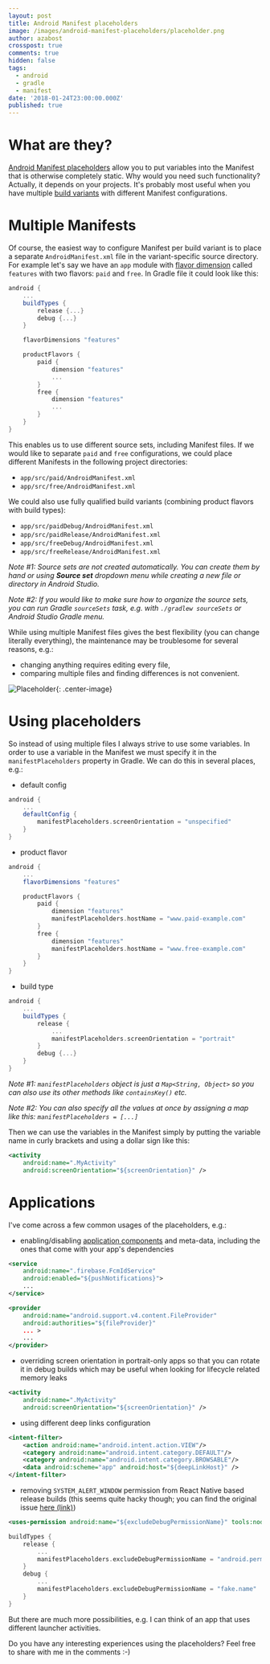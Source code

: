 ```yaml
---
layout: post
title: Android Manifest placeholders
image: /images/android-manifest-placeholders/placeholder.png
author: azabost
crosspost: true
comments: true
hidden: false
tags:
  - android
  - gradle
  - manifest
date: '2018-01-24T23:00:00.000Z'
published: true
---
```

# What are they? #

[Android Manifest placeholders](https://developer.android.com/studio/build/manifest-build-variables.html) allow you to put variables into the Manifest that is otherwise completely static. Why would you need such functionality? Actually, it depends on your projects. It's probably most useful when you have multiple [build variants](https://developer.android.com/studio/build/build-variants.html) with different Manifest configurations.

# Multiple Manifests #

Of course, the easiest way to configure Manifest per build variant is to place a separate `AndroidManifest.xml` file in the variant-specific source directory. For example let's say we have an `app` module with [flavor dimension](https://developer.android.com/studio/build/build-variants.html#flavor-dimensions) called `features` with two flavors: `paid` and `free`. In Gradle file it could look like this:

```groovy
android {
    ...
    buildTypes {
        release {...}
        debug {...}
    }

    flavorDimensions "features"

    productFlavors {
        paid {
            dimension "features"
            ...
        }
        free {
            dimension "features"
            ...
        }
    }
}
```

This enables us to use different source sets, including Manifest files. If we would like to separate `paid` and `free` configurations, we could place different Manifests in the following project directories:

* `app/src/paid/AndroidManifest.xml`
* `app/src/free/AndroidManifest.xml`

We could also use fully qualified build variants (combining product flavors with build types):

* `app/src/paidDebug/AndroidManifest.xml`
* `app/src/paidRelease/AndroidManifest.xml`
* `app/src/freeDebug/AndroidManifest.xml`
* `app/src/freeRelease/AndroidManifest.xml`

_Note #1: Source sets are not created automatically. You can create them by hand or using **Source set** dropdown menu while creating a new file or directory in Android Studio._

_Note #2: If you would like to make sure how to organize the source sets, you can run Gradle `sourceSets` task, e.g. with `./gradlew sourceSets` or Android Studio Gradle menu._

While using multiple Manifest files gives the best flexibility (you can change literally everything), the maintenance may be troublesome for several reasons, e.g.:

* changing anything requires editing every file,
* comparing multiple files and finding differences is not convenient.

![Placeholder](/images/android-manifest-placeholders/placeholder.png){: .center-image}

# Using placeholders #

So instead of using multiple files I always strive to use some variables. In order to use a variable in the Manifest we must specify it in the `manifestPlaceholders` property in Gradle. We can do this in several places, e.g.:

* default config

```groovy
android {
    ...
    defaultConfig {
        manifestPlaceholders.screenOrientation = "unspecified"
    }
}
```

* product flavor

```groovy
android {
    ...
    flavorDimensions "features"

    productFlavors {
        paid {
            dimension "features"
            manifestPlaceholders.hostName = "www.paid-example.com"
        }
        free {
            dimension "features"
            manifestPlaceholders.hostName = "www.free-example.com"
        }
    }
}
```

* build type

```groovy
android {
    ...
    buildTypes {
        release {
            ...
            manifestPlaceholders.screenOrientation = "portrait"
        }
        debug {...}
    }
}
```

_Note #1: `manifestPlaceholders` object is just a `Map<String, Object>` so you can also use its other methods like `containsKey()` etc._

_Note #2: You can also specify all the values at once by assigning a map like this: `manifestPlaceholders = [...]`_

Then we can use the variables in the Manifest simply by putting the variable name in curly brackets and using a dollar sign like this:

```xml
<activity
    android:name=".MyActivity"
    android:screenOrientation="${screenOrientation}" />
```

# Applications #

I've come across a few common usages of the placeholders, e.g.:

* enabling/disabling [application components](https://developer.android.com/guide/components/.html) and meta-data, including the ones that come with your app's dependencies

```xml
<service
    android:name=".firebase.FcmIdService"
    android:enabled="${pushNotifications}">
    ...
</service>

<provider
    android:name="android.support.v4.content.FileProvider"
    android:authorities="${fileProvider}"
    ... >
    ...
</provider>
```

* overriding screen orientation in portrait-only apps so that you can rotate it in debug builds which may be useful when looking for lifecycle related memory leaks

```xml
<activity
    android:name=".MyActivity"
    android:screenOrientation="${screenOrientation}" />
```

* using different deep links configuration

```xml
<intent-filter>
    <action android:name="android.intent.action.VIEW"/>
    <category android:name="android.intent.category.DEFAULT"/>
    <category android:name="android.intent.category.BROWSABLE"/>
    <data android:scheme="app" android:host="${deepLinkHost}" />
</intent-filter>
```

* removing `SYSTEM_ALERT_WINDOW` permission from React Native based release builds (this seems quite hacky though; you can find the original issue [here (link)](https://stackoverflow.com/questions/45170025/cant-use-manifest-placeholders-to-remove-a-permission))

```xml
<uses-permission android:name="${excludeDebugPermissionName}" tools:node="remove" />
```

```groovy
buildTypes {
    release {
        ...
        manifestPlaceholders.excludeDebugPermissionName = "android.permission.SYSTEM_ALERT_WINDOW"
    }
    debug {
        ...
        manifestPlaceholders.excludeDebugPermissionName = "fake.name"
    }
}
```

But there are much more possibilities, e.g. I can think of an app that uses different launcher activities.

Do you have any interesting experiences using the placeholders? Feel free to share with me in the comments :-)
